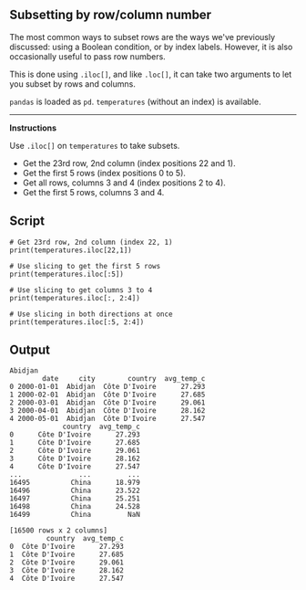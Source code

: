 ## Subsetting by row/column number

The most common ways to subset rows are the ways we've previously discussed: using a Boolean condition, or by index labels. However, it is also occasionally useful to pass row numbers.

This is done using `.iloc[]`, and like `.loc[]`, it can take two arguments to let you subset by rows and columns.

`pandas` is loaded as `pd`. `temperatures` (without an index) is available.

<hr>

**Instructions**

Use `.iloc[]` on `temperatures` to take subsets.
* Get the 23rd row, 2nd column (index positions 22 and 1).
* Get the first 5 rows (index positions 0 to 5).
* Get all rows, columns 3 and 4 (index positions 2 to 4).
* Get the first 5 rows, columns 3 and 4.

## Script
```
# Get 23rd row, 2nd column (index 22, 1)
print(temperatures.iloc[22,1])

# Use slicing to get the first 5 rows
print(temperatures.iloc[:5])

# Use slicing to get columns 3 to 4
print(temperatures.iloc[:, 2:4])

# Use slicing in both directions at once
print(temperatures.iloc[:5, 2:4])
```

## Output
```
Abidjan
        date     city        country  avg_temp_c
0 2000-01-01  Abidjan  Côte D'Ivoire      27.293
1 2000-02-01  Abidjan  Côte D'Ivoire      27.685
2 2000-03-01  Abidjan  Côte D'Ivoire      29.061
3 2000-04-01  Abidjan  Côte D'Ivoire      28.162
4 2000-05-01  Abidjan  Côte D'Ivoire      27.547
             country  avg_temp_c
0      Côte D'Ivoire      27.293
1      Côte D'Ivoire      27.685
2      Côte D'Ivoire      29.061
3      Côte D'Ivoire      28.162
4      Côte D'Ivoire      27.547
...              ...         ...
16495          China      18.979
16496          China      23.522
16497          China      25.251
16498          China      24.528
16499          China         NaN

[16500 rows x 2 columns]
         country  avg_temp_c
0  Côte D'Ivoire      27.293
1  Côte D'Ivoire      27.685
2  Côte D'Ivoire      29.061
3  Côte D'Ivoire      28.162
4  Côte D'Ivoire      27.547
```